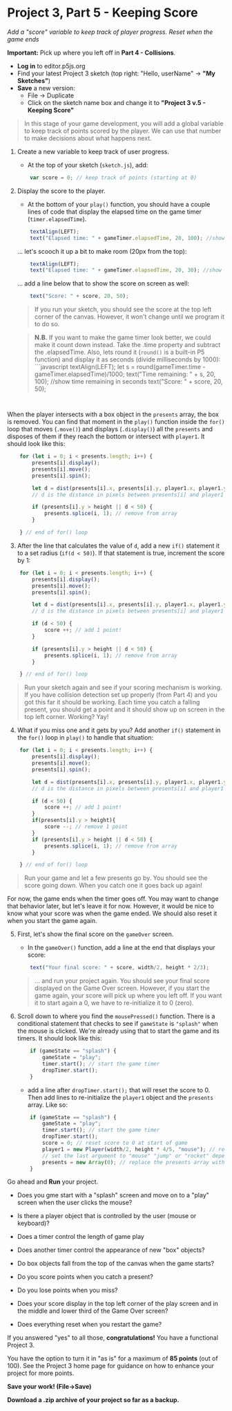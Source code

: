 <link href="../markdown.css" rel="stylesheet"></link> 

# Project 3, Part 5 - Keeping Score

*Add a "score" variable to keep track of player progress. Reset when the game ends*

**Important:** Pick up where you left off in **Part 4 - Collisions**. 

* **Log in** to editor.p5js.org
* Find your latest Project 3 sketch (top right: "Hello, userName" -> **"My Sketches"**)
* **Save** a new version:
    * File -> Duplicate
    * Click on the sketch name box and change it to **"Project 3 v.5 - Keeping Score"**

> In this stage of your game development, you will add a global variable to keep track of points scored by the player. We can use that number to make decisions about what happens next.

1. Create a new variable to keep track of user progress.    
    * At the top of your sketch (`sketch.js`), add:
    ```javascript
        var score = 0; // keep track of points (starting at 0)
    ```

2. Display the score to the player. 
    * At the bottom of your `play()` function, you should have a couple lines of code that display the elapsed time on the game timer (`timer.elapsedTime`).
    ```javascript
        textAlign(LEFT);
        text("Elapsed time: " + gameTimer.elapsedTime, 20, 100); //show elapsed time in ms
    ```
    ... let's scooch it up a bit to make room (20px from the top):
    ```javascript
        textAlign(LEFT);
        text("Elapsed time: " + gameTimer.elapsedTime, 20, 30); //show elapsed time in ms
    ```
    ... add a line below that to show the score on screen as well:
    ```javascript
        text("Score: " + score, 20, 50);
    ```
    > If you run your sketch, you should see the score at the top left corner of the canvas. However, it won't change until we program it to do so.

    > **N.B.** If you want to make the game timer look better, we could make it count down instead. Take the .time property and subtract the .elapsedTime. Also, lets round it (`round()` is a built-in P5 function) and display it as seconds (divide milliseconds by 1000):
        ```javascript
        textAlign(LEFT);
        let s = round(gameTimer.time - gameTimer.elapsedTime)/1000;
        text("Time remaining: " + s, 20, 100); //show time remaining in seconds
        text("Score: " + score, 20, 50);
    ```


When the player intersects with a box object in the `presents` array, the box is removed. You can find that moment in the `play()` function inside the `for()` loop that moves (`.move()`) and displays (`.display()`) all the `presents` and disposes of them if they reach the bottom or intersect with `player1`. It should look like this:
```javascript
    for (let i = 0; i < presents.length; i++) {
        presents[i].display();
        presents[i].move();
        presents[i].spin();

        let d = dist(presents[i].x, presents[i].y, player1.x, player1.y);
        // d is the distance in pixels between presents[i] and player1

        if (presents[i].y > height || d < 50) {
            presents.splice(i, 1); // remove from array
        }

    } // end of for() loop
```
3. After the line that calculates the value of `d`, add a new `if()` statement it to a set radius (`if(d < 50)`). If that statement is true, increment the score by 1:
```javascript
    for (let i = 0; i < presents.length; i++) {
        presents[i].display();
        presents[i].move();
        presents[i].spin();

        let d = dist(presents[i].x, presents[i].y, player1.x, player1.y);
        // d is the distance in pixels between presents[i] and player1

        if (d < 50) {
            score ++; // add 1 point!
        }

        if (presents[i].y > height || d < 50) {
            presents.splice(i, 1); // remove from array
        }

    } // end of for() loop
```
> Run your sketch again and see if your scoring mechanism is working. If you have collision detection set up properly (from Part 4) and you got this far it should be working. Each time you catch a falling present, you should get a point and it should show up on screen in the top left corner. Working? Yay! 

4. What if you miss one and it gets by you? Add another `if()` statement in the `for()` loop in `play()` to handle that situation:
```javascript
    for (let i = 0; i < presents.length; i++) {
        presents[i].display();
        presents[i].move();
        presents[i].spin();

        let d = dist(presents[i].x, presents[i].y, player1.x, player1.y);
        // d is the distance in pixels between presents[i] and player1

        if (d < 50) {
            score ++; // add 1 point!
        }
        if(presents[i].y > height){
            score --; // remove 1 point
        }
        if (presents[i].y > height || d < 50) {
            presents.splice(i, 1); // remove from array
        }

    } // end of for() loop

```

> Run your game and let a few presents go by. You should see the score going down. When you catch one it goes back up again!

For now, the game ends when the timer goes off. You may want to change that behavior later, but let's leave it for now. However, it would be nice to know what your score was when the game ended. We should also reset it when you start the game again. 

5. First, let's show the final score on the `gameOver` screen. 
    * In the `gameOver()` function, add a line at the end that displays your score:
    ```javascript
        text("Your final score: " + score, width/2, height * 2/3);
    ```
    > ... and run your project again. You should see your final score displayed on the Game Over screen. However, if you start the game again, your score will pick up where you left off. If you want it to start again a 0, we have to re-initialize it to 0 (zero).

6. Scroll down to where you find the `mousePressed()` function. There is a conditional statement that checks to see if `gameState` is `"splash"` when the mouse is clicked. We're already using that to start the game and its timers. It should look like this:
    ```javascript
        if (gameState == "splash") {
            gameState = "play";
            timer.start(); // start the game timer
            dropTimer.start();
        }
    ```
    * add a line after `dropTimer.start();` that will reset the score to 0. Then add lines to re-initialize the `player1` object and the `presents` array. Like so:
    ```javascript
        if (gameState == "splash") {
            gameState = "play";
            timer.start(); // start the game timer
            dropTimer.start();
            score = 0; // reset score to 0 at start of game
            player1 = new Player(width/2, height * 4/5, "mouse"); // re-instantiate the player1 object
            // set the last argument to "mouse" "jump" or "rocket" depending on your preference
            presents = new Array(0); // replace the presents array with a new empty one
        }
    ```

Go ahead and **Run** your project.

* Does you gme start with a "splash" screen and move on to a "play" screen when the user clicks the mouse?

* Is there a player object that is controlled by the user (mouse or keyboard)?

* Does a timer control the length of game play

* Does another timer control the appearance of new "box" objects?

* Do box objects fall from the top of the canvas when the game starts?

* Do you score points when you catch a present?

* Do you lose points when you miss?

* Does your score display in the top left corner of the play screen and in the middle and lower third of the Game Over screen?

* Does everything reset when you restart the game?

If you answered "yes" to all those, **congratulations!** You have a functional Project 3.

You have the option to turn it in "as is" for a maximum of **85 points** (out of 100). See the Project 3 home page for guidance on how to enhance your project for more points.

**Save your work! (File->Save)**

**Download a .zip archive of your project so far as a backup.**
